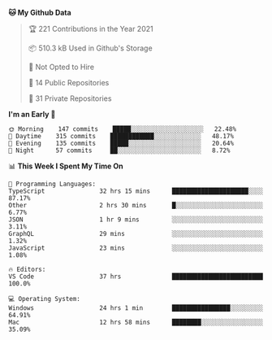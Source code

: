 <!--START_SECTION:waka-->
**🐱 My Github Data** 

> 🏆 221 Contributions in the Year 2021
 > 
> 📦 510.3 kB Used in Github's Storage 
 > 
> 🚫 Not Opted to Hire
 > 
> 📜 14 Public Repositories 
 > 
> 🔑 31 Private Repositories  
 > 
**I'm an Early 🐤** 

```text
🌞 Morning    147 commits    █████░░░░░░░░░░░░░░░░░░░░   22.48% 
🌆 Daytime    315 commits    ████████████░░░░░░░░░░░░░   48.17% 
🌃 Evening    135 commits    █████░░░░░░░░░░░░░░░░░░░░   20.64% 
🌙 Night      57 commits     ██░░░░░░░░░░░░░░░░░░░░░░░   8.72%

```


📊 **This Week I Spent My Time On** 

```text
💬 Programming Languages: 
TypeScript               32 hrs 15 mins      █████████████████████░░░░   87.17% 
Other                    2 hrs 30 mins       █░░░░░░░░░░░░░░░░░░░░░░░░   6.77% 
JSON                     1 hr 9 mins         ░░░░░░░░░░░░░░░░░░░░░░░░░   3.11% 
GraphQL                  29 mins             ░░░░░░░░░░░░░░░░░░░░░░░░░   1.32% 
JavaScript               23 mins             ░░░░░░░░░░░░░░░░░░░░░░░░░   1.08%

🔥 Editors: 
VS Code                  37 hrs              █████████████████████████   100.0%

💻 Operating System: 
Windows                  24 hrs 1 min        ████████████████░░░░░░░░░   64.91% 
Mac                      12 hrs 58 mins      ████████░░░░░░░░░░░░░░░░░   35.09%

```


<!--END_SECTION:waka-->

